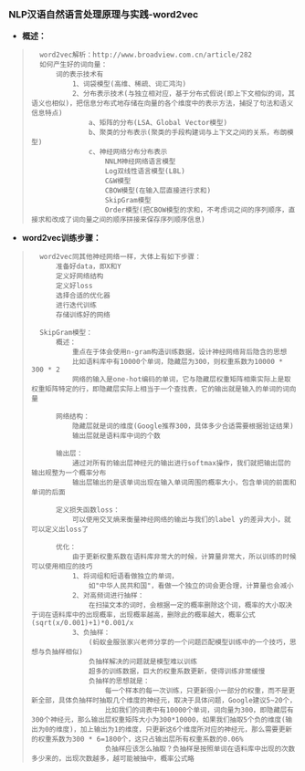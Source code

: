 ### NLP汉语自然语言处理原理与实践-word2vec
- **概述：**
>       word2vec解析：http://www.broadview.com.cn/article/282
>       如何产生好的词向量：
>           词的表示技术有
>               1、词袋模型(高维、稀疏、词汇鸿沟)
>               2、分布表示技术(与独立相对应，基于分布式假说(即上下文相似的词，其语义也相似)，把信息分布式地存储在向量的各个维度中的表示方法，捕捉了句法和语义信息特点)
>                   a、矩阵的分布(LSA、Global Vector模型)
>                   b、聚类的分布表示(聚类的手段构建词与上下文之间的关系，布朗模型)
>                   c、神经网络分布分布表示
>                       NNLM神经网络语言模型
>                       Log双线性语言模型(LBL)
>                       C&W模型
>                       CBOW模型(在输入层直接进行求和)
>                       SkipGram模型
>                       Order模型(把CBOW模型的求和，不考虑词之间的序列顺序，直接求和改成了词向量之间的顺序拼接来保存序列顺序信息)
>
>


- **word2vec训练步骤：**
>       word2vec同其他神经网络一样，大体上有如下步骤：
>           准备好data，即X和Y
>           定义好网络结构
>           定义好loss
>           选择合适的优化器
>           进行迭代训练
>           存储训练好的网络
>
>       SkipGram模型：
>           概述：
>               重点在于体会使用n-gram构造训练数据，设计神经网络背后隐含的思想
>               比如语料库中有10000个单词，隐藏层为300，则权重系数为10000 * 300 * 2
>               网络的输入是one-hot编码的单词，它与隐藏层权重矩阵相乘实际上是取权重矩阵特定的行，即隐藏层实际上相当于一个查找表，它的输出就是输入的单词的词向量
>
>           网络结构：
>               隐藏层就是词的维度(Google推荐300，具体多少合适需要根据验证结果)
>               输出层就是语料库中词的个数
>
>           输出层：
>               通过对所有的输出层神经元的输出进行softmax操作，我们就把输出层的输出规整为一个概率分布
>               输出层输出的是该单词出现在输入单词周围的概率大小，包含单词的前面和单词的后面
>
>           定义损失函数loss：
>               可以使用交叉熵来衡量神经网络的输出与我们的label y的差异大小，就可以定义出loss了
>
>           优化：
>               由于更新权重系数在语料库非常大的时候，计算量非常大，所以训练的时候可以使用相应的技巧
>               1、将词组和短语看做独立的单词，
>                   如"中华人民共和国"，看做一个独立的词会更合理，计算量也会减小
>               2、对高频词进行抽样：
>                   在扫描文本的词时，会根据一定的概率删除这个词，概率的大小取决于词在语料库中的出现概率，出现概率越高，删除此的概率越大，概率公式(sqrt(x/0.001)+1)*0.001/x
>               3、负抽样：
>                   (蚂蚁金服张家兴老师分享的一个问题匹配模型训练中的一个技巧，思想与负抽样相似)
>                   负抽样解决的问题就是模型难以训练
>                   超多的训练数据，巨大的权重系数更新，使得训练非常缓慢
>                   负抽样的思想就是：
>                       每一个样本的每一次训练，只更新很小一部分的权重，而不是更新全部，具体负抽样时抽取几个维度的神经元，取决于具体问题，Google建议5~20个，
>                       比如我们的词表中有10000个单词，词向量为300，即隐藏层有300个神经元，那么输出层权重矩阵大小为300*10000，如果我们抽取5个负的维度(输出为0的维度)，加上输出为1的维度，只更新这6个维度所对应的神经元，那么需要更新的权重系数为300 * 6=1800个，这只占输出层所有权重系数的0.06%
>                       负抽样应该怎么抽取？负抽样是按照单词在语料库中出现的次数多少来的，出现次数越多，越可能被抽中，概率公式略
>
>
>
>
>
>
>
>
>
>
>
>
>
>
>
>
>
>
>
>
>
>
>
>
>
>
>
>
>
>
>
>
